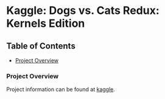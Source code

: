 # Kaggle: Dogs vs. Cats Redux: Kernels Edition


## Table of Contents  
- [Project Overview](#project-overview)


### <a name="project-overview"></a>Project Overview

Project information can be found at [kaggle](https://www.kaggle.com/c/dogs-vs-cats-redux-kernels-edition).